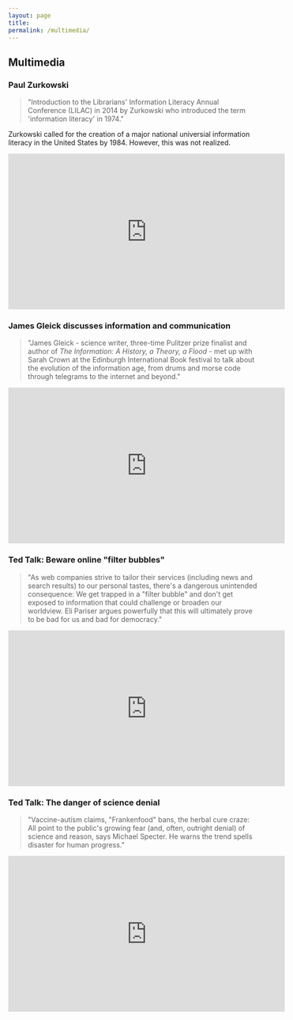 ```yaml
---
layout: page
title: 
permalink: /multimedia/
---
```


## Multimedia

### Paul Zurkowski

>"Introduction to the Librarians' Information Literacy Annual Conference (LILAC) in 2014 by Zurkowski who introduced the term 'information literacy' in 1974."

Zurkowski called for the creation of a major national universial information literacy in the United States by 1984. However, this was not realized. 

<iframe width="560" height="315" src="https://www.youtube.com/embed/8DXnUvseNTs" frameborder="0" allowfullscreen></iframe>

### James Gleick discusses information and communication

>"James Gleick - science writer, three-time Pulitzer prize finalist and author of *The Information: A History, a Theory, a Flood* - met up with Sarah Crown at the Edinburgh International Book festival to talk about the evolution of the information age, from drums and morse code through telegrams to the internet and beyond."

<iframe width="560" height="315" src="https://www.youtube.com/embed/cDSJ_yvLgN0" frameborder="0" allowfullscreen></iframe>

### Ted Talk: Beware online "filter bubbles"

>"As web companies strive to tailor their services (including news and search results) to our personal tastes, there's a dangerous unintended consequence: We get trapped in a "filter bubble" and don't get exposed to information that could challenge or broaden our worldview. Eli Pariser argues powerfully that this will ultimately prove to be bad for us and bad for democracy."

<iframe width="560" height="315" src="https://www.youtube.com/embed/B8ofWFx525s?rel=0&amp;showinfo=0" frameborder="0" allowfullscreen></iframe>

### Ted Talk: The danger of science denial

>"Vaccine-autism claims, "Frankenfood" bans, the herbal cure craze: All point to the public's growing fear (and, often, outright denial) of science and reason, says Michael Specter. He warns the trend spells disaster for human progress."

<iframe width="560" height="315" src="https://www.youtube.com/embed/7OMLSs8t1ng?rel=0&amp;showinfo=0" frameborder="0" allowfullscreen></iframe>
